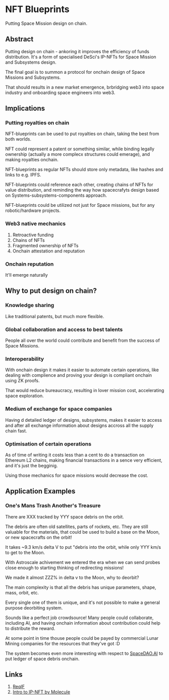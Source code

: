 # NFT Blueprints

Putting Space Mission design on chain.

## Abstract

Putting design on chain - ankoring it improves the efficiency of funds distribution. It's a form of specialised DeSci's IP-NFTs for Space Mission and Subsystems design.

The final goal is to summon a protocol for onchain design of Space Missions and Subsystems. 

That should results in a new market emergence, brbridging web3 into space industry and onboarding space engineers into web3.

## Implications

### Putting royalties on chain

NFT-blueprints can be used to put royalties on chain, taking the best from both worlds.

NFT could represent a patent or something similar, while binding legally ownership (actually a more complecx structures could emerage), and making royalties onchain.

NFT-blueprints as regular NFTs should store only metadata, like hashes and links to e.g. IPFS. 

NFT-blueprints could reference each other, creating chains of NFTs for value distribution, and reminding the way how spacecrafyts design based on Systems-subsystems-components approach.

NFT-blueprints could be utilized not just for Space missions, but for any robotic/hardware projects.

### Web3 native mechanics

1. Retroactive funding
2. Chains of NFTs
3. Fragmented ownership of NFTs
4. Onchain attestation and reputation

### Onchain reputation

It'll emerge naturally

## Why to put design on chain?

### Knowledge sharing

Like traditional patents, but much more flexible.

### Global collaboration and access to best talents

People all over the world could contribute and benefit from the success of Space Missions.

### Interoperability

With onchain design it makes it easier to automate certain operations, like dealing with complience and proving your design is compliant onchain using ZK proofs.

That would reduce bureaucracy, resulting in lover mission cost, accelerating space exploration.

### Medium of exchange for space companies

Having d detailed ledger of designs, subsystems, makes it easier to access and after all exchange information about designs accross all the supply chain fast.

### Optimisation of certain operations

As of time of writing it costs less than a cent to do a transaction on Ethereum L2 chains, making financial transactions in a sence very efficient, and it's just the begginig. 

Using those mechanics for space missions would decrease the cost.

## Application Examples

### One's Mans Trash Another's Treasure

There are XXX tracked by YYY space debris on the orbit.

The debris are often old satellites, parts of rockets, etc. They are still valuable for the materials, that could be used to build a base on the Moon, or new spacecrafts on the orbit!

It takes ~9.3 km/s delta V to put "debris into the orbit, while only YYY km/s to get to the Moon.

With Astroscale achivement we entered the era when we can send probes close enough to starting thinking of redirecting missions!

We made it almost ZZZ% in delta v to the Moon, why to deorbit? 

The main complexity is that all the debris has unique parameters, shape, mass, orbit, etc.

Every single one of them is unique, and it's not possible to make a general purpose deorbiting system.

Sounds like a perfect job crowdsource! Many people could collaborate, including AI, and having onchain information about contribution could help to distribute the reward. 

At some point in time thouse people could be payed by commercial Lunar Mining companies for the resources that they've got :D

The system becomes even more interesting with respect to [SpaceDAO.AI](https://spacedao.ai/) to put ledger of space debris onchain.

## Links

1. [ReqIF](https://en.wikipedia.org/wiki/Requirements_Interchange_Format)
2. [Intro to IP-NFT by Molecule](https://docs.molecule.to/documentation/ip-nfts/intro-to-ip-nft)